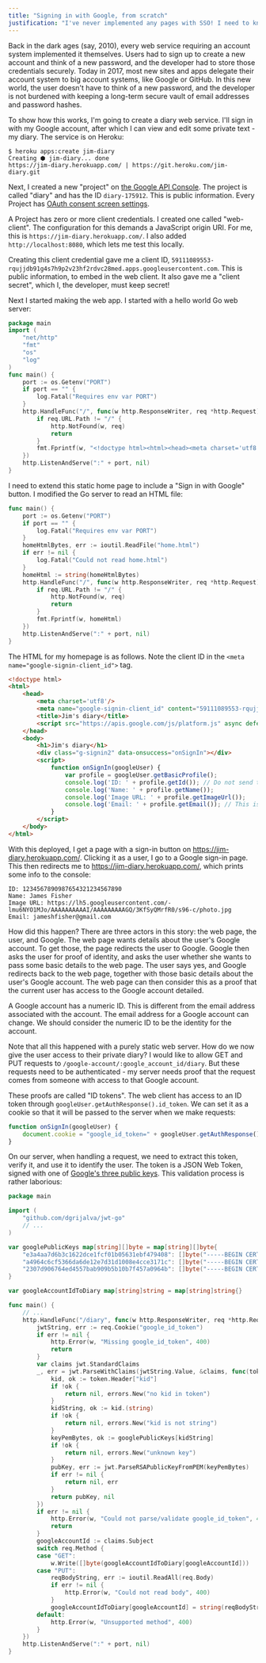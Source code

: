 ```yaml
---
title: "Signing in with Google, from scratch"
justification: "I've never implemented any pages with SSO! I need to know how it works."
---
```


Back in the dark ages (say, 2010), every web service requiring an account system implemented it themselves. Users had to sign up to create a new account and think of a new password, and the developer had to store those credentials securely. Today in 2017, most new sites and apps delegate their account system to big account systems, like Google or GitHub. In this new world, the user doesn't have to think of a new password, and the developer is not burdened with keeping a long-term secure vault of email addresses and password hashes.

To show how this works, I'm going to create a diary web service. I'll sign in with my Google account, after which I can view and edit some private text - my diary. The service is on Heroku:

```
$ heroku apps:create jim-diary
Creating ⬢ jim-diary... done
https://jim-diary.herokuapp.com/ | https://git.heroku.com/jim-diary.git
```

Next, I created a new "project" on [the Google API Console](https://console.developers.google.com/). The project is called "diary" and has the ID `diary-175912`. This is public information. Every Project has [OAuth consent screen settings](https://console.developers.google.com/apis/credentials/consent).

A Project has zero or more client credentials. I created one called "web-client". The configuration for this demands a JavaScript origin URI. For me, this is `https://jim-diary.herokuapp.com/`. I also added `http://localhost:8080`, which lets me test this locally.

Creating this client credential gave me a client ID, `59111089553-rqujjdb91g4s7h9p2v23hf2rdvc28med.apps.googleusercontent.com`. This is public information, to embed in the web client. It also gave me a "client secret", which I, the developer, must keep secret!

Next I started making the web app. I started with a hello world Go web server:

```go
package main
import (
	"net/http"
	"fmt"
	"os"
	"log"
)
func main() {
	port := os.Getenv("PORT")
	if port == "" {
		log.Fatal("Requires env var PORT")
	}
	http.HandleFunc("/", func(w http.ResponseWriter, req *http.Request) {
		if req.URL.Path != "/" {
			http.NotFound(w, req)
			return
		}
		fmt.Fprintf(w, "<!doctype html><html><head><meta charset='utf8'/></head><body><h1>Jim's diary</h1></body></html>")
	})
	http.ListenAndServe(":" + port, nil)
}
```

I need to extend this static home page to include a "Sign in with Google" button. I modified the Go server to read an HTML file:

```go
func main() {
	port := os.Getenv("PORT")
	if port == "" {
		log.Fatal("Requires env var PORT")
	}
	homeHtmlBytes, err := ioutil.ReadFile("home.html")
	if err != nil {
		log.Fatal("Could not read home.html")
	}
	homeHtml := string(homeHtmlBytes)
	http.HandleFunc("/", func(w http.ResponseWriter, req *http.Request) {
		if req.URL.Path != "/" {
			http.NotFound(w, req)
			return
		}
		fmt.Fprintf(w, homeHtml)
	})
	http.ListenAndServe(":" + port, nil)
}
```

The HTML for my homepage is as follows. Note the client ID in the `<meta name="google-signin-client_id">` tag.

```html
<!doctype html>
<html>
	<head>
		<meta charset='utf8'/>
		<meta name="google-signin-client_id" content="59111089553-rqujjdb91g4s7h9p2v23hf2rdvc28med.apps.googleusercontent.com"/>
		<title>Jim's diary</title>
		<script src="https://apis.google.com/js/platform.js" async defer></script>
	</head>
	<body>
		<h1>Jim's diary</h1>
		<div class="g-signin2" data-onsuccess="onSignIn"></div>
		<script>
			function onSignIn(googleUser) {
				var profile = googleUser.getBasicProfile();
				console.log('ID: ' + profile.getId()); // Do not send to your backend! Use an ID token instead.
				console.log('Name: ' + profile.getName());
				console.log('Image URL: ' + profile.getImageUrl());
				console.log('Email: ' + profile.getEmail()); // This is null if the 'email' scope is not present.
			}
		</script>
	</body>
</html>
```

With this deployed, I get a page with a sign-in button on https://jim-diary.herokuapp.com/. Clicking it as a user, I go to a Google sign-in page. This then redirects me to https://jim-diary.herokuapp.com/, which prints some info to the console:

```
ID: 1234567890987654321234567890
Name: James Fisher
Image URL: https://lh5.googleusercontent.com/-lmu6NYO1MJo/AAAAAAAAAAI/AAAAAAAAAGQ/3KfSyQMrfR0/s96-c/photo.jpg
Email: jameshfisher@gmail.com
```

How did this happen? There are three actors in this story: the web page, the user, and Google. The web page wants details about the user's Google account. To get those, the page redirects the user to Google. Google then asks the user for proof of identity, and asks the user whether she wants to pass some basic details to the web page. The user says yes, and Google redirects back to the web page, together with those basic details about the user's Google account. The web page can then consider this as a proof that the current user has access to the Google account detailed.

A Google account has a numeric ID. This is different from the email address associated with the account. The email address for a Google account can change. We should consider the numeric ID to be the identity for the account.

Note that all this happened with a purely static web server. How do we now give the user access to their private diary? I would like to allow GET and PUT requests to `/google-account/:google_account_id/diary`. But these requests need to be authenticated - my server needs proof that the request comes from someone with access to that Google account.

These proofs are called "ID tokens". The web client has access to an ID token through `googleUser.getAuthResponse().id_token`. We can set it as a cookie so that it will be passed to the server when we make requests:

```js
function onSignIn(googleUser) {
	document.cookie = "google_id_token=" + googleUser.getAuthResponse().id_token + ";max-age="+(60*60*24*365)+";path=/";
}
```

On our server, when handling a request, we need to extract this token, verify it, and use it to identify the user. The token is a JSON Web Token, signed with one of [Google's three public keys](https://www.googleapis.com/oauth2/v3/certs). This validation process is rather laborious:

```go
package main

import (
	"github.com/dgrijalva/jwt-go"
	// ...
)

var googlePublicKeys map[string][]byte = map[string][]byte{
	"e3a4aa7d6b3c1622dce1fcf01b05631ebf479408": []byte("-----BEGIN CERTIFICATE-----\nMIIDJjCCAg6gAwIBAgIIcWY/+l6mD7MwDQYJKoZIhvcNAQEFBQAwNjE0MDIGA1UE\nAxMrZmVkZXJhdGVkLXNpZ25vbi5zeXN0ZW0uZ3NlcnZpY2VhY2NvdW50LmNvbTAe\nFw0xNzA4MDQxMTQzMzRaFw0xNzA4MDcxMjEzMzRaMDYxNDAyBgNVBAMTK2ZlZGVy\nYXRlZC1zaWdub24uc3lzdGVtLmdzZXJ2aWNlYWNjb3VudC5jb20wggEiMA0GCSqG\nSIb3DQEBAQUAA4IBDwAwggEKAoIBAQC9ECxnjVcYEVpMUX4Cui0QKewNq2Qgmbiu\n2pmjyQipYoccTFFXxcdHqnqn4nZbWPn4WVQIg80EOf+i1myZykPQLTPBI15Nx30B\n4l1z0qItflbNlBfd1nZw5DChF6zHZA2YqtAdDytEA6PdacVZipengnFPYl0Ui+wL\n4JMpeNZOiJwhtvyMvsrq155zmOcw0cr73zirtuPmTeEV1GMuW1o1TbusYmkI80s6\nBhFtt1NTAFcJ0Qk6/7DuJyofc9X7uWAbtzEmZBYc176znKpeHc10GQuh3SGQepJe\nr2YsY9wGVHTBB1GBuGp6uXaR5wXEhdGONjl0fAHxcbrRDs6KATivAgMBAAGjODA2\nMAwGA1UdEwEB/wQCMAAwDgYDVR0PAQH/BAQDAgeAMBYGA1UdJQEB/wQMMAoGCCsG\nAQUFBwMCMA0GCSqGSIb3DQEBBQUAA4IBAQCkbqu3TeGQT54tTkUheDqFQoxtOkMa\nhGAcZADONgj2/4vkZaFKGvCU5a0abBAUPviUpP3LTB3QP0cPOkCIL09R8HcMx3C5\nvf9qz3ySWwG3YPw2UX4CPjiHnfqVm9inVrTTVebw/Q9bi8QEQ302JvW+GjZjWAl3\n0geU52yDGAG9erC5mdYVm1qLL8xGs2w0fBbsQItR8N9D1aMmG+00cW0nQPdb8b1V\najS8SPOxV0THqkpwfh+7/oSr/IUUQ32uLWCkUVbizzXXI/TBcN+c4B4ffzIAINEU\niV0GHgvsAhyTODRyQNQADPh6F2g7ki+xz5ugg73tjaelryretXvq28Vg\n-----END CERTIFICATE-----\n"),
	"a4964c6cf5366da6de12e7d31d1008e4cce3171c": []byte("-----BEGIN CERTIFICATE-----\nMIIDJjCCAg6gAwIBAgIIIjPmdSfaDWYwDQYJKoZIhvcNAQEFBQAwNjE0MDIGA1UE\nAxMrZmVkZXJhdGVkLXNpZ25vbi5zeXN0ZW0uZ3NlcnZpY2VhY2NvdW50LmNvbTAe\nFw0xNzA4MDUxMTQzMzRaFw0xNzA4MDgxMjEzMzRaMDYxNDAyBgNVBAMTK2ZlZGVy\nYXRlZC1zaWdub24uc3lzdGVtLmdzZXJ2aWNlYWNjb3VudC5jb20wggEiMA0GCSqG\nSIb3DQEBAQUAA4IBDwAwggEKAoIBAQDA4q0yksIZ/TuBNpMWDpC6JE0aZShasb62\nJJNsMXrqqer/0dMS3I/XRYP03Dw1bOdpKhFIJdTGm6+g9GAXH6TH12Q0271ES9++\naXXkW1l4L2w8NWkADRT45eZFP7X8Tr0Sn8cPTA6rjSWgQ4pzmlBrtIu72s0hpdWE\n3fMvGYdiOBTC48wnkmvEuk0mTjJPjstDEfvZU+G/4oAg6BEbWG7uQ2a/qPRPu+IG\nWS7CpblriSVcM892cFXMz80H87V33PCTbh97CuZkGL3B9tw/PVe/LEIsqCyAFVfQ\nAZjbG2G9Ui9PU5pPO+dxzgEKUNmVc2WhB7XIFgI+c/sN+7f+x9jtAgMBAAGjODA2\nMAwGA1UdEwEB/wQCMAAwDgYDVR0PAQH/BAQDAgeAMBYGA1UdJQEB/wQMMAoGCCsG\nAQUFBwMCMA0GCSqGSIb3DQEBBQUAA4IBAQATA5N/c2WwM1Qk3AbnTsSTNdlQeeox\nCruvHYbtXFvg8o8W+3DWCkFzpuFSKR2c+bhi5urdqMEc3VSXlDnDXslxCIqheVOz\nhWgN+yqHIK/qh9EhOO7z+U72J1zUGCpkC/Szw3w+nkokejfSiLorN9UCAFGcNukT\ncxCCwGe7TyNFbWTR5PhEqJvvYCLbf2Ldd7Q6gkl2OMHGlOdVBEApdHQO6nMwoiHl\nf+nzlSTGOC4KfhIwpPNKibLOjHcRN5ePGHaTNZbrEXoQVZ1oaYwklPLUs6iE2pGC\nvEAIWLVAHOzjQNfFMpMa6MzGgA8wQZs4RgAvyPCHTEMKq6eoi70OsC+a\n-----END CERTIFICATE-----\n"),
	"2307d906764ed4557bab909b5b10b7f457a0964b": []byte("-----BEGIN CERTIFICATE-----\nMIIDJjCCAg6gAwIBAgIIe9gOW3Tf6pEwDQYJKoZIhvcNAQEFBQAwNjE0MDIGA1UE\nAxMrZmVkZXJhdGVkLXNpZ25vbi5zeXN0ZW0uZ3NlcnZpY2VhY2NvdW50LmNvbTAe\nFw0xNzA4MDMxMTQzMzRaFw0xNzA4MDYxMjEzMzRaMDYxNDAyBgNVBAMTK2ZlZGVy\nYXRlZC1zaWdub24uc3lzdGVtLmdzZXJ2aWNlYWNjb3VudC5jb20wggEiMA0GCSqG\nSIb3DQEBAQUAA4IBDwAwggEKAoIBAQCvFNl+fOGSyMbuFbDDWLgiClB6P5Seij3s\njsrkR4jHjgq0YQlts1Yid0B8K2M3nW5D6KcTIVjKfb4kcpIlw1XJuyY37EV3dJvp\n6a8751VUFqK5MqeXw4wbAfdSeJJNq1gqjvk04ckruWb+e1ByBcDJ9ne1kFNH9kM1\nc89z/W+MH8prsrbs4IZ9XQ3e3sPR/27X3+RfEku5GojKX3MTymMnqsAO9Pa3z+ur\ndbNZhyrtDlvXVU+pQCBMTV3Em/x8tx1Q8bx61UvH/yuDRQC+xtHByciJ0tT7tU3U\nxL8X9pEMxkrvb0ip37R4KTBp+TMFCa2BjUhFZYwjhtNhDQA/LZmJAgMBAAGjODA2\nMAwGA1UdEwEB/wQCMAAwDgYDVR0PAQH/BAQDAgeAMBYGA1UdJQEB/wQMMAoGCCsG\nAQUFBwMCMA0GCSqGSIb3DQEBBQUAA4IBAQA28cXgg4GpfkZqnQPzb/79alAy0/fh\np4PD0pd+h8xnNMWFOm9EEQAUmTg/4XIlbdDO1e/G2VTeC9c2FvcGI0RGqLZXxpZo\nTbBqvu/EnR6VVRuT4rGlGVNbC0TPSZqRfohCVA74FE4UE8U2wN3Vi2Vci8QiPSEu\nGIqJc8N0XdGflG9buu7jUCrEcmWQFUHxM6WUSlMDSoCzYC/4xjBKCsK9SskiR+GF\ndEA2WrjNous3ohDzKlrKWWMKW41zbTV2iZyNkr95tht6wnu1gNwTq4kuDMql6LVu\ngW5N93/j2jHZGJROMO/Kqd3qzPd+SRTpj7uwX4XqkW8kBDlyyP+xWPnA\n-----END CERTIFICATE-----\n"),
}

var googleAccountIdToDiary map[string]string = map[string]string{}

func main() {
	// ...
	http.HandleFunc("/diary", func(w http.ResponseWriter, req *http.Request) {
		jwtString, err := req.Cookie("google_id_token")
		if err != nil {
			http.Error(w, "Missing google_id_token", 400)
			return
		}
		var claims jwt.StandardClaims
		_, err = jwt.ParseWithClaims(jwtString.Value, &claims, func(token *jwt.Token) (interface{}, error) {
			kid, ok := token.Header["kid"]
			if !ok {
				return nil, errors.New("no kid in token")
			}
			kidString, ok := kid.(string)
			if !ok {
				return nil, errors.New("kid is not string")
			}
			keyPemBytes, ok := googlePublicKeys[kidString]
			if !ok {
				return nil, errors.New("unknown key")
			}
			pubKey, err := jwt.ParseRSAPublicKeyFromPEM(keyPemBytes)
			if err != nil {
				return nil, err
			}
			return pubKey, nil
		})
		if err != nil {
			http.Error(w, "Could not parse/validate google_id_token", 400)
			return
		}
		googleAccountId := claims.Subject
		switch req.Method {
		case "GET":
			w.Write([]byte(googleAccountIdToDiary[googleAccountId]))
		case "PUT":
			reqBodyString, err := ioutil.ReadAll(req.Body)
			if err != nil {
				http.Error(w, "Could not read body", 400)
			}
			googleAccountIdToDiary[googleAccountId] = string(reqBodyString)
		default:
			http.Error(w, "Unsupported method", 400)
		}
	})
	http.ListenAndServe(":" + port, nil)
}
```
